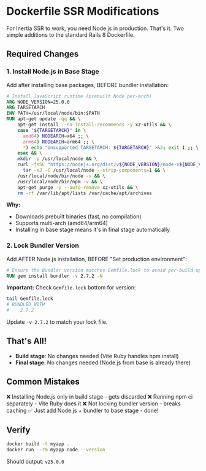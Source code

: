 # Dockerfile SSR Modifications

For Inertia SSR to work, you need Node.js in production. That's it. Two simple additions to the standard Rails 8 Dockerfile.

## Required Changes

### 1. Install Node.js in Base Stage

Add after installing base packages, BEFORE bundler installation:

```dockerfile
# Install JavaScript runtime (prebuilt Node per-arch)
ARG NODE_VERSION=25.0.0
ARG TARGETARCH
ENV PATH=/usr/local/node/bin:$PATH
RUN apt-get update -qq && \
    apt-get install --no-install-recommends -y xz-utils && \
    case "${TARGETARCH}" in \
      amd64) NODEARCH=x64 ;; \
      arm64) NODEARCH=arm64 ;; \
      *) echo "Unsupported TARGETARCH: ${TARGETARCH}" >&2; exit 1 ;; \
    esac && \
    mkdir -p /usr/local/node && \
    curl -fsSL "https://nodejs.org/dist/v${NODE_VERSION}/node-v${NODE_VERSION}-linux-${NODEARCH}.tar.xz" | \
      tar -xJ -C /usr/local/node --strip-components=1 && \
    /usr/local/node/bin/node -v && \
    /usr/local/node/bin/npm -v && \
    apt-get purge -y --auto-remove xz-utils && \
    rm -rf /var/lib/apt/lists /var/cache/apt/archives
```

**Why:**
- Downloads prebuilt binaries (fast, no compilation)
- Supports multi-arch (amd64/arm64)
- Installing in base stage means it's in final stage automatically

### 2. Lock Bundler Version

Add AFTER Node.js installation, BEFORE "Set production environment":

```dockerfile
# Ensure the Bundler version matches Gemfile.lock to avoid per-build upgrades.
RUN gem install bundler -v 2.7.2 -N
```

**Important:** Check `Gemfile.lock` bottom for version:
```bash
tail Gemfile.lock
# BUNDLED WITH
#    2.7.2
```

Update `-v 2.7.2` to match your lock file.

## That's All!

- **Build stage**: No changes needed (Vite Ruby handles npm install)
- **Final stage**: No changes needed (Node.js from base is already there)

## Common Mistakes

❌ Installing Node.js only in build stage - gets discarded
❌ Running npm ci separately - Vite Ruby does it
❌ Not locking bundler version - breaks caching
✅ Just add Node.js + bundler to base stage - done!

## Verify

```bash
docker build -t myapp .
docker run --rm myapp node --version
```

Should output: `v25.0.0`
